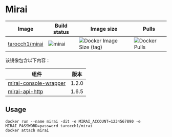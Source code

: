 # Mirai

| **Image**                                                 | **Build status**                                                           | **Image size**                                                                             | **Pulls**                                                           |
| --------------------------------------------------------- | -------------------------------------------------------------------------- | ------------------------------------------------------------------------------------------ | ------------------------------------------------------------------- |
| [tarocch1/mirai](https://hub.docker.com/r/tarocch1/mirai) | ![mirai](https://github.com/Tarocch1/Dockerfile/workflows/mirai/badge.svg) | ![Docker Image Size (tag)](https://img.shields.io/docker/image-size/tarocch1/mirai/latest) | ![Docker Pulls](https://img.shields.io/docker/pulls/tarocch1/mirai) |

该镜像包含以下内容：

| 组件                                                            | 版本  |
| --------------------------------------------------------------- | ----- |
| [mirai-console-wrapper](https://github.com/mamoe/mirai-console) | 1.2.0 |
| [mirai-api-http](https://github.com/mamoe/mirai-api-http)       | 1.6.5 |

## Usage

```shell
docker run --name mirai -dit -e MIRAI_ACCOUNT=1234567890 -e MIRAI_PASSWORD=password tarocch1/mirai
docker attach mirai
```
